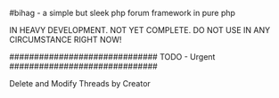 #bihag - a simple but sleek php forum framework in pure php

IN HEAVY DEVELOPMENT. NOT YET COMPLETE. DO NOT USE IN ANY CIRCUMSTANCE RIGHT NOW!

##############################
TODO - Urgent
##############################

Delete and Modify Threads by Creator
